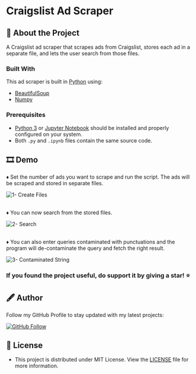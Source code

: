 # Craigslist Ad Scraper

## 🧾 About the Project
A Craigslist ad scraper that scrapes ads from Craigslist, stores each ad in a separate file, and lets the user search from those files.

### Built With

This ad scraper is built in [Python](https://www.python.org/doc/) using:
* [BeautifulSoup](https://www.crummy.com/software/BeautifulSoup/bs4/doc/)
* [Numpy](https://numpy.org/doc/stable/)

### Prerequisites
* [Python 3](https://www.python.org/downloads/) or [Jupyter Notebook](https://jupyter.org/install) should be installed and properly configured on your system.
* Both `.py` and `.ipynb` files contain the same source code.

## 🎞 Demo
♦ Set the number of ads you want to scrape and run the script. The ads will be scraped and stored in separate files.

![1- Create Files](https://user-images.githubusercontent.com/70039999/117896228-8db48f00-b2d9-11eb-924e-b58fddbe9e06.gif)

\
♦ You can now search from the stored files.

![2- Search](https://user-images.githubusercontent.com/70039999/118020530-9b1e5780-b373-11eb-8be5-b7d50db128bf.gif)

\
♦ You can also enter queries contaminated with punctuations and the program will de-contaminate the query and fetch the right result.

![3- Contaminated String](https://user-images.githubusercontent.com/70039999/118021879-277d4a00-b375-11eb-8fd8-dcefeb2afca0.gif)

### If you found the project useful, do support it by giving a star! ⭐

## 🖋 Author
Follow my GitHub Profile to stay updated with my latest projects:

[![GitHub Follow](https://img.shields.io/badge/Connect-codesnerd-blue.svg?logo=Github&longCache=true&style=social&label=Follow)](https://github.com/codesnerd)

## 🔑 License
- This project is distributed under MIT License. View the [LICENSE](LICENSE) file for more information.
